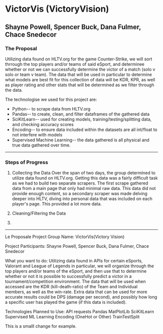 # VictorVis (VictoryVision)
## Shayne Powell, Spencer Buck, Dana Fulmer, Chace Snedecor

### The Proposal
Utilizing data found on HLTV.org for the game Counter-Strike, we will sort thrrough the top players and/or
teams of said eSport, and determinee whether or not we can successfully determine the victor of a match (solo v solo or team v team). The data that will be used in particular to determine what models are best fit for this collection of data will be KDR, KPR, as well as player rating and other stats that will be determined as we filter through the data.

The technologise we used for this project are:
- Python-- to scrape data from HLTV.org
- Pandas-- to create, clean, and filter dataframes of the gathered data
- SciKitLearn-- used for creating models, training/testing/splitting data, and checking accuracy scores
- Encoding-- to ensure data included within the datasets are all int/float to not interfere with models
- Supervised Machine Learning-- the data gathered is all physical and true data gathered over time.


***
### Steps of Progress

1) Collecting the Data
Over the span of two days, the group determined to utilize data found on HLTV.org.
Getting this data was a fairly difficult task as we had to build two separate scrapers.
The first scrape gathered data from a main page that only had minimal raw data. This data
did not provide enough content, so a secondary scraper was made delving deeper into HLTV,
diving into personal data that was included on each player's page. This provided a lot more
data.

2) Cleaning/Filtering the Data

3) 

***
Le Proposale
Project Group Name:
VictorVis(Victory Vision)

Project Participants:
Shayne Powell, Spencer Buck, Dana Fulmer, Chace Snedecor

What you want to do:
Utilizing data found in APIs for certain eSports, Valorant and League of Legends in particular, we will organize through the top players and/or teams of the eSport, and then use that to determine whether or not it is possible to successfully predict a victor in a tournament/competition environment. The data that will be used when accessed are the KDR (kill-death-ratio) of the Team and Individual members, as well as the win-rate. Extra data that can be used for more accurate results could be DPS (damage per second), and possibly how long a specific user has played the game (if this data is included).

Technologies Planned to Use:
API requests
Pandas
MatPlotLib
SciKitLearn
Supervised ML Learning
Encoding (OneHot or Other)
TrainTestSplit


This is a smalll change for example.